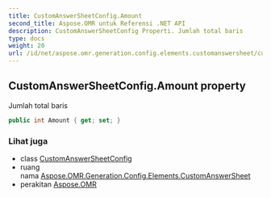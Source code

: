 ```yaml
---
title: CustomAnswerSheetConfig.Amount
second_title: Aspose.OMR untuk Referensi .NET API
description: CustomAnswerSheetConfig Properti. Jumlah total baris
type: docs
weight: 20
url: /id/net/aspose.omr.generation.config.elements.customanswersheet/customanswersheetconfig/amount/
---
```

## CustomAnswerSheetConfig.Amount property

Jumlah total baris

```csharp
public int Amount { get; set; }
```

### Lihat juga

* class [CustomAnswerSheetConfig](../)
* ruang nama [Aspose.OMR.Generation.Config.Elements.CustomAnswerSheet](../../customanswersheetconfig/)
* perakitan [Aspose.OMR](../../../)


